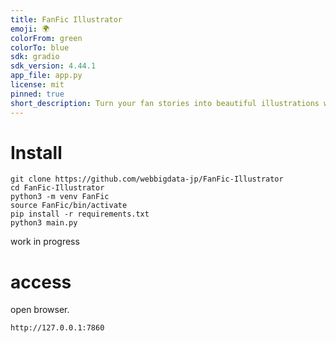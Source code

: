 ```yaml
---
title: FanFic Illustrator 
emoji: 🌍
colorFrom: green
colorTo: blue
sdk: gradio
sdk_version: 4.44.1
app_file: app.py
license: mit
pinned: true
short_description: Turn your fan stories into beautiful illustrations with AI
---
```


# Install
```
git clone https://github.com/webbigdata-jp/FanFic-Illustrator
cd FanFic-Illustrator
python3 -m venv FanFic
source FanFic/bin/activate
pip install -r requirements.txt
python3 main.py
```

work in progress

# access
open browser.  
```
http://127.0.0.1:7860
```


